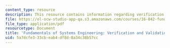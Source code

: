 ```yaml
---
content_type: resource
description: This resource contains information regarding verification and validation.
file: https://ol-ocw-studio-app-qa.s3.amazonaws.com/courses/16-842-fundamentals-of-systems-engineering-fall-2015/5a7dcfe333cbeab4df8d8a34c38b57cc_MIT16_842F15_Ses9_Ver.pdf
file_type: application/pdf
resourcetype: Document
title: 'Fundamentals of Systems Engineering: Verification and Validation'
uid: 5a7dcfe3-33cb-eab4-df8d-8a34c38b57cc
---
```

